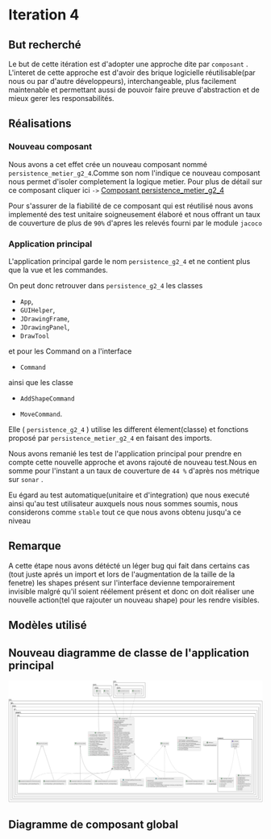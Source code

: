 # Iteration 4 


## But recherché
Le but de cette itération est d'adopter une approche dite par `composant` . L'interet de cette approche est d'avoir des brique logicielle réutilisable(par nous ou par d'autre développeurs), interchangeable, plus facilement maintenable et permettant aussi de pouvoir faire preuve d'abstraction et de mieux gerer les responsabilités.

## Réalisations
### Nouveau composant
Nous avons a cet effet crée un nouveau composant nommé `persistence_metier_g2_4`.Comme son nom l'indique ce nouveau composant nous permet d'isoler completement la logique metier.
Pour plus de détail sur ce composant cliquer ici `->` [Composant persistence_metier_g2_4](ComposantPersistenceMetier.md) 

Pour s'assurer de la fiabilité de ce composant qui est réutilisé nous avons implementé des test unitaire soigneusement élaboré et nous offrant un taux de couverture de plus de `90%` d'apres les relevés fourni par le module `jacoco` 

### Application principal
L'application principal garde le nom `persistence_g2_4` et ne contient plus que la vue et les commandes. 

On peut donc retrouver dans `persistence_g2_4` les classes 
- `App`, 
- `GUIHelper`, 
- `JDrawingFrame`, 
- `JDrawingPanel`, 
- `DrawTool` 

et pour les Command on a l'interface 
- `Command` 

ainsi que les classe 
- `AddShapeCommand` 
 
- `MoveCommand`.  

Elle ( `persistence_g2_4` ) utilise les different élement(classe) et fonctions proposé par `persistence_metier_g2_4` en faisant des imports.

Nous avons remanié les test de l'application principal pour prendre en compte cette nouvelle approche et avons rajouté de nouveau test.Nous en somme pour l'instant a un taux de couverture de `44 %`  d'après nos métrique sur `sonar` .

Eu égard au test automatique(unitaire et d'integration) que nous executé ainsi qu'au test utilisateur auxquels nous nous sommes soumis, nous considerons comme `stable` tout ce que nous avons obtenu jusqu'a ce niveau

## Remarque 
A cette étape nous avons détécté un léger bug qui fait dans certains cas (tout juste aprés un import et lors de l'augmentation de la taille de la fenetre) les shapes présent sur l'interface devienne temporairement invisible malgré qu'il soient réélement présent et donc on doit réaliser une nouvelle action(tel que rajouter un nouveau shape) pour les rendre visibles.

## Modèles utilisé

## Nouveau diagramme de classe de l'application principal

<img title="a title" alt="Alt text" src="conception\image\Diagramme_composant_principal_persistence_g2_4.png">

## Diagramme de composant global